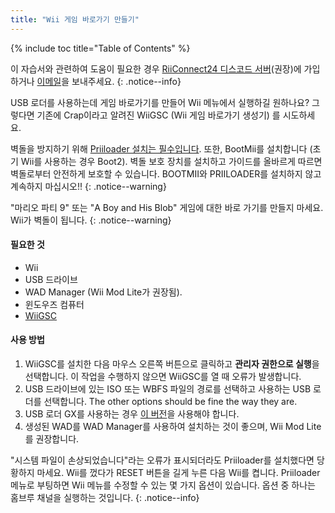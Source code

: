 ```yaml
---
title: "Wii 게임 바로가기 만들기"
---
```


{% include toc title="Table of Contents" %}

이 자습서와 관련하여 도움이 필요한 경우 [RiiConnect24 디스코드 서버](https://discord.gg/rc24)(권장)에 가입하거나 [이메일](mailto:support@riiconnect24.net)을 보내주세요.
{: .notice--info}

USB 로더를 사용하는데 게임 바로가기를 만들어 Wii 메뉴에서 실행하길 원하나요? 그렇다면 기존에 Crap이라고 알려진 WiiGSC (Wii 게임 바로가기 생성기) 를 시도하세요.

벽돌을 방지하기 위해 [Priiloader 설치는 필수입니다](/priiloader). 또한, BootMii를 설치합니다 (초기 Wii를 사용하는 경우 Boot2). 벽돌 보호 장치를 설치하고 가이드를 올바르게 따르면 벽돌로부터 안전하게 보호할 수 있습니다. BOOTMII와 PRIILOADER를 설치하지 않고 계속하지 마십시오!!
{: .notice--warning}

"마리오 파티 9" 또는 "A Boy and His Blob" 게임에 대한 바로 가기를 만들지 마세요. Wii가 벽돌이 됩니다.
{: .notice--warning}

#### 필요한 것

* Wii
* USB 드라이브
* WAD Manager (Wii Mod Lite가 권장됨).
* 윈도우즈 컴퓨터
* [WiiGSC](https://wiidatabase.de/downloads/pc-tools/wiigsc-ehemals-crap/)

#### 사용 방법

1. WiiGSC를 설치한 다음 마우스 오른쪽 버튼으로 클릭하고 **관리자 권한으로 실행**을 선택합니다. 이 작업을 수행하지 않으면 WiiGSC를 열 때 오류가 발생합니다.
2. USB 드라이브에 있는 ISO 또는 WBFS 파일의 경로를 선택하고 사용하는 USB 로더를 선택합니다. The other options should be fine the way they are.
3. USB 로더 GX를 사용하는 경우 [이 버전](https://hbb1.oscwii.org/hbb/usbloader_gx/usbloader_gx.zip)을 사용해야 합니다.
4. 생성된 WAD를 WAD Manager를 사용하여 설치하는 것이 좋으며, Wii Mod Lite를 권장합니다.

"시스템 파일이 손상되었습니다"라는 오류가 표시되더라도 Priiloader를 설치했다면 당황하지 마세요. Wii를 껐다가 RESET 버튼을 길게 누른 다음 Wii를 켭니다. Priiloader 메뉴로 부팅하면 Wii 메뉴를 수정할 수 있는 몇 가지 옵션이 있습니다. 옵션 중 하나는 홈브루 채널을 실행하는 것입니다.
{: .notice--info}
